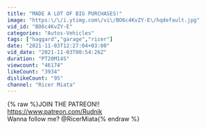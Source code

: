 ```yaml
---
title: "MADE A LOT OF BIG PURCHASES!"
image: "https:\/\/i.ytimg.com\/vi\/BO6c4KvZY-E\/hqdefault.jpg"
vid_id: "BO6c4KvZY-E"
categories: "Autos-Vehicles"
tags: ["haggard","garage","ricer"]
date: "2021-11-03T12:27:04+03:00"
vid_date: "2021-11-03T00:54:26Z"
duration: "PT20M14S"
viewcount: "46174"
likeCount: "3934"
dislikeCount: "95"
channel: "Ricer Miata"
---
```

{% raw %}JOIN THE PATREON!!<br /><a rel="nofollow" target="blank" href="https://www.patreon.com/Rudnik">https://www.patreon.com/Rudnik</a><br />Wanna follow me? @RicerMiata{% endraw %}
